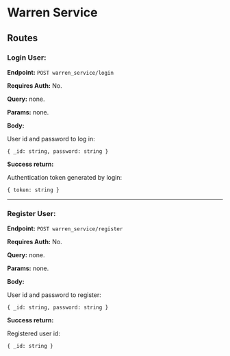 # Warren Service

## Routes

### **Login User**:

**Endpoint:** `POST warren_service/login`

**Requires Auth:** No.

**Query:** none.

**Params:** none.

**Body:**

User id and password to log in:

``
{
  _id: string,
  password: string
}
``

**Success return:**

Authentication token generated by login:

``
{
  token: string
}
``

---

### **Register User**:

**Endpoint:** `POST warren_service/register`

**Requires Auth:** No.

**Query:** none.

**Params:** none.

**Body:**

User id and password to register:

``
{
  _id: string,
  password: string
}
``

**Success return:**

Registered user id:

``
{
  _id: string
}
``
